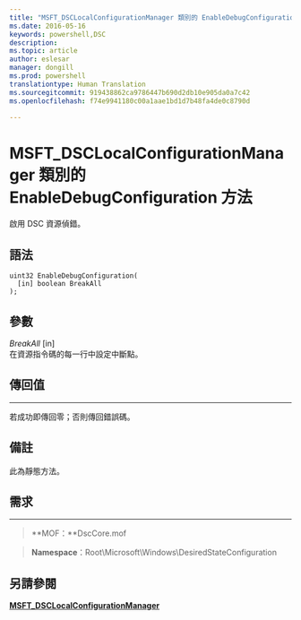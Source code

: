 ```yaml
---
title: "MSFT_DSCLocalConfigurationManager 類別的 EnableDebugConfiguration 方法"
ms.date: 2016-05-16
keywords: powershell,DSC
description: 
ms.topic: article
author: eslesar
manager: dongill
ms.prod: powershell
translationtype: Human Translation
ms.sourcegitcommit: 919438862ca9786447b690d2db10e905da0a7c42
ms.openlocfilehash: f74e9941180c00a1aae1bd1d7b48fa4de0c8790d

---
```



# MSFT_DSCLocalConfigurationManager 類別的 EnableDebugConfiguration 方法

啟用 DSC 資源偵錯。

語法
------

```mof
uint32 EnableDebugConfiguration(
  [in] boolean BreakAll
);
```

參數
----------

*BreakAll* \[in\]  
在資源指令碼的每一行中設定中斷點。

## 傳回值
------------

若成功即傳回零；否則傳回錯誤碼。

## 備註

此為靜態方法。

## 需求
------------
>**MOF：**DscCore.mof

>**Namespace**：Root\Microsoft\Windows\DesiredStateConfiguration


## 另請參閱


[**MSFT_DSCLocalConfigurationManager**](msft-dsclocalconfigurationmanager.md)
 

 






<!--HONumber=Jun16_HO4-->


